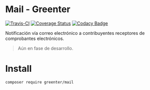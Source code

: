 # Mail - Greenter

[![Travis-CI](https://img.shields.io/travis/giansalex/greenter-mail.svg?branch=master&style=flat-square)](https://travis-ci.org/giansalex/greenter-mail)
[![Coverage Status](https://img.shields.io/coveralls/giansalex/greenter-mail.svg?style=flat-square&branch=master)](https://coveralls.io/github/giansalex/greenter-mail?branch=master)
[![Codacy Badge](https://api.codacy.com/project/badge/Grade/d974f208ef9a4b19af96abc6af6aeec1)](https://www.codacy.com/app/giansalex/greenter-mail?utm_source=github.com&amp;utm_medium=referral&amp;utm_content=giansalex/greenter-mail&amp;utm_campaign=Badge_Grade)     

Notificación vía correo electrónico a contribuyentes receptores de comprobantes electrónicos.
> Aún en fase de desarrollo.

# Install
```bash
composer require greenter/mail
```
